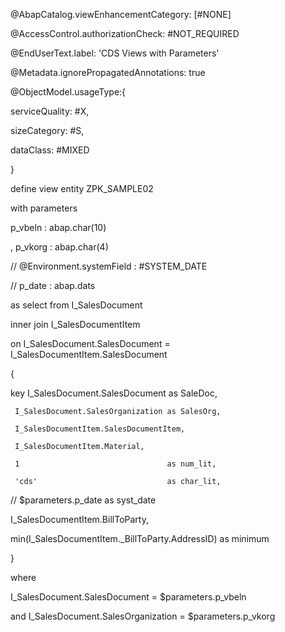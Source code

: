 @AbapCatalog.viewEnhancementCategory: [#NONE]

@AccessControl.authorizationCheck: #NOT_REQUIRED

@EndUserText.label: 'CDS Views with Parameters'

@Metadata.ignorePropagatedAnnotations: true

@ObjectModel.usageType:{

   serviceQuality: #X,

   sizeCategory: #S,

   dataClass: #MIXED

}

define view entity ZPK_SAMPLE02

 with parameters

   p_vbeln : abap.char(10)

  , p_vkorg : abap.char(4)

//    @Environment.systemField : #SYSTEM_DATE

//    p_date  : abap.dats

 as select from I_SalesDocument

   inner join   I_SalesDocumentItem

   on I_SalesDocument.SalesDocument = I_SalesDocumentItem.SalesDocument

{

 key I_SalesDocument.SalesDocument     as SaleDoc,

     I_SalesDocument.SalesOrganization as SalesOrg,

     I_SalesDocumentItem.SalesDocumentItem,

     I_SalesDocumentItem.Material,

     1                                 as num_lit,

     'cds'                             as char_lit,   

//      $parameters.p_date                as syst_date

   I_SalesDocumentItem.BillToParty,

   min(I_SalesDocumentItem._BillToParty.AddressID) as minimum

  

}

where

 I_SalesDocument.SalesDocument = $parameters.p_vbeln

   and I_SalesDocument.SalesOrganization = $parameters.p_vkorg
